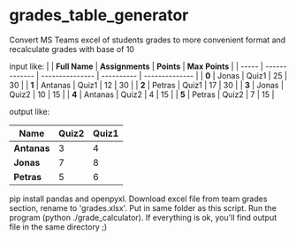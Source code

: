 # grades_table_generator
Convert MS Teams excel of students grades to more convenient format and recalculate grades with base of 10

input like:
|       | **Full Name** | **Assignments** | **Points** | **Max Points** |
| ----- | ------------- | --------------- | ---------- | -------------- |
| **0** | Jonas         | Quiz1           | 25         | 30             |
| **1** | Antanas       | Quiz1           | 12         | 30             |
| **2** | Petras        | Quiz1           | 17         | 30             |
| **3** | Jonas         | Quiz2           | 10         | 15             |
| **4** | Antanas       | Quiz2           | 4          | 15             |
| **5** | Petras        | Quiz2           | 7          | 15             |

output like:

| **Name**    | **Quiz2** | **Quiz1** |
| ----------- | --------- | --------- |
| **Antanas** | 3         | 4         |
| **Jonas**   | 7         | 8         |
| **Petras**  | 5         | 6         |



pip install pandas and openpyxl.
Download excel file from team grades section, rename to 'grades.xlsx'. Put in same folder as this script.
Run the program (python ./grade_calculator). If everything is ok, you'll find output file in the same directory ;)
